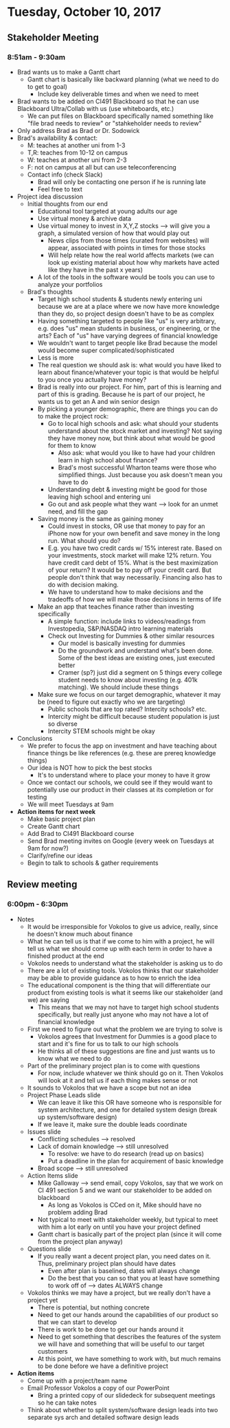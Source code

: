 # Tuesday, October 10, 2017

## Stakeholder Meeting
### 8:51am - 9:30am

* Brad wants us to make a Gantt chart
  * Gantt chart is basically like backward planning (what we need to do to get to goal)
    * Include key deliverable times and when we need to meet
* Brad wants to be added on CI491 Blackboard so that he can use Blackboard Ultra/Collab with us (use whiteboards, etc.)
  * We can put files on Blackboard specifically named something like "file brad needs to review" or "stahkeholder needs to review"
* Only address Brad as Brad or Dr. Sodowick
* Brad's availability & contact:
  * M: teaches at another uni from 1-3
  * T,R: teaches from 10-12 on campus
  * W: teaches at another uni from 2-3
  * F: not on campus at all but can use teleconferencing
  * Contact info (check Slack)
    * Brad will only be contacting one person if he is running late
    * Feel free to text
* Project idea discussion
  * Initial thoughts from our end
    * Educational tool targeted at young adults our age
    * Use virtual money & archive data
    * Use virtual money to invest in X,Y,Z stocks --> will give you a graph, a simulated version of how that would play out
      * News clips from those times (curated from websites) will appear, associated with points in times for those stocks
      * Will help relate how the real world affects markets (we can look up existing material about how why markets have acted like they have in the past x years)
    * A lot of the tools in the software would be tools you can use to analyze your portfolios
  * Brad's thoughts
    * Target high school students & students newly entering uni because we are at a place where we now have more knowledge than they do, so project design doesn't have to be as complex
    * Having something targeted to people like "us" is very arbitrary, e.g. does "us" mean students in business, or engineering, or the arts? Each of "us" have varying degrees of financial knowledge
    * We wouldn't want to target people like Brad because the model would become super complicated/sophisticated
    * Less is more
    * The real question we should ask is: what would you have liked to learn about finance/whatever your topic is that would be helpful to you once you actually have money?
    * Brad is really into our project. For him, part of this is learning and part of this is grading. Because he is part of our project, he wants us to get an A and win senior design
    * By picking a younger demographic, there are things you can do to make the project rock:
      * Go to local high schools and ask: what should your students understand about the stock market and investing? Not saying they have money now, but think about what would be good for them to know
        * Also ask: what would you like to have had your children learn in high school about finance?
        * Brad's most successful Wharton teams were those who simplified things. Just because you ask doesn't mean you have to do
      * Understanding debt & investing might be good for those leaving high school and entering uni
      * Go out and ask people what they want --> look for an unmet need, and fill the gap
    * Saving money is the same as gaining money
      * Could invest in stocks, OR use that money to pay for an iPhone now for your own benefit and save money in the long run. What should you do?
      * E.g. you have two credit cards w/ 15% interest rate. Based on your investments, stock market will make 12% return. You have credit card debt of 15%. What is the best maximization of your return? It would be to pay off your credit card. But people don't think that way necessarily. Financing also has to do with decision making.
      * We have to understand how to make decisions and the tradeoffs of how we will make those decisions in terms of life
    * Make an app that teaches finance rather than investing specifically
      * A simple function: include links to videos/readings from Investopedia, S&P/NASDAQ intro learning materials
      * Check out Investing for Dummies & other similar resources
        * Our model is basically investing for dummies
        * Do the groundwork and understand what's been done. Some of the best ideas are existing ones, just executed better
        * Cramer (sp?) just did a segment on 5 things every college student needs to know about investing (e.g. 401k matching). We should include these things
    * Make sure we focus on our target demographic, whatever it may be (need to figure out exactly who we are targeting)
      * Public schools that are top rated? Intercity schools? etc.
      * Intercity might be difficult because student population is just so diverse
      * Intercity STEM schools might be okay
* Conclusions
  * We prefer to focus the app on investment and have teaching about finance things be like references (e.g. these are prereq knowledge things)
  * Our idea is NOT how to pick the best stocks
    * It's to understand where to place your money to have it grow
  * Once we contact our schools, we could see if they would want to potentially use our product in their classes at its completion or for testing
  * We will meet Tuesdays at 9am
* **Action items for next week**
  * Make basic project plan
  * Create Gantt chart
  * Add Brad to CI491 Blackboard course
  * Send Brad meeting invites on Google (every week on Tuesdays at 9am for now?)
  * Clarify/refine our ideas
  * Begin to talk to schools & gather requirements

## Review meeting
### 6:00pm - 6:30pm

* Notes
  * It would be irresponsible for Vokolos to give us advice, really, since he doesn't know much about finance
  * What he can tell us is that if we come to him with a project, he will tell us what we should come up with each term in order to have a finished product at the end
  * Vokolos needs to understand what the stakeholder is asking us to do
  * There are a lot of existing tools. Vokolos thinks that our stakeholder may be able to provide guidance as to how to enrich the idea
  * The educational component is the thing that will differentiate our product from existing tools is what it seems like our stakeholder (and we) are saying
    * This means that we may not have to target high school students specifically, but really just anyone who may not have a lot of financial knowledge
  * First we need to figure out what the problem we are trying to solve is
    * Vokolos agrees that Investment for Dummies is a good place to start and it's fine for us to talk to our high schools
    * He thinks all of these suggestions are fine and just wants us to know what we need to do
  * Part of the preliminary project plan is to come with questions
    * For now, include whatever we think should go on it. Then Vokolos will look at it and tell us if each thing makes sense or not
  * It sounds to Vokolos that we have a scope but not an idea
  * Project Phase Leads slide
    * We can leave it like this OR have someone who is responsible for system architecture, and one for detailed system design (break up system/software design)
    * If we leave it, make sure the double leads coordinate
  * Issues slide
    * Conflicting schedules --> resolved
    * Lack of domain knowledge --> still unresolved
      * To resolve: we have to do research (read up on basics)
      * Put a deadline in the plan for acquirement of basic knowledge
    * Broad scope --> still unresolved
  * Action Items slide
    * Mike Galloway --> send email, copy Vokolos, say that we work on CI 491 section 5 and we want our stakeholder to be added on blackboard
      * As long as Vokolos is CCed on it, Mike should have no problem adding Brad
    * Not typical to meet with stakeholder weekly, but typical to meet with him a lot early on until you have your project defined
    * Gantt chart is basically part of the project plan (since it will come from the project plan anyway)
  * Questions slide
    * If you really want a decent project plan, you need dates on it. Thus, preliminary project plan should have dates
      * Even after plan is baselined, dates will always change
      * Do the best that you can so that you at least have something to work off of --> dates ALWAYS change
  * Vokolos thinks we may have a project, but we really don't have a project yet
    * There is potential, but nothing concrete
    * Need to get our hands around the capabilities of our product so that we can start to develop
    * There is work to be done to get our hands around it
    * Need to get something that describes the features of the system we will have and something that will be useful to our target customers
    * At this point, we have something to work with, but much remains to be done before we have a definitive project
* **Action items**
  * Come up with a project/team name
  * Email Professor Vokolos a copy of our PowerPoint
    * Bring a printed copy of our slidedeck for subsequent meetings so he can take notes
  * Think about whether to split system/software design leads into two separate sys arch and detailed software design leads




